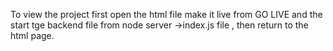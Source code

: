 To view the project first open the html file make it live from GO LIVE
and the start tge backend file from node server ->index.js file     , then return to the html page. 
